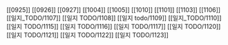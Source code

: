 [[0925]]
[[0926]]
[[0927]]
[[1004]]
[[1005]]
[[1010]]
[[1101]]
[[1103]]
[[1106]]
[[일지_TODO/1107]]
[[일지 TODO/1108]]
[[일지 todo/1109]]
[[일지_TODO/1110]]
[[일지 TODO/1115]]
[[일지 TODO/1116]]
[[일지 TODO/1117]]
[[일지 TODO/1120]]
[[일지 TODO/1121]]
[[일지 TODO/1122]]
[[일지 TODO/1123]]